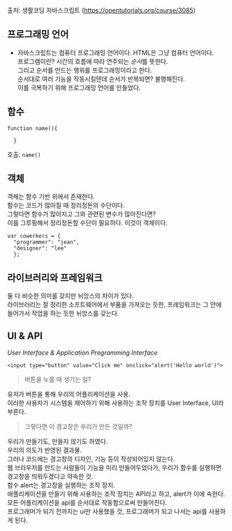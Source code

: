 출처: 생활코딩 자바스크립트 (https://opentutorials.org/course/3085)

프로그래밍 언어
-----------
- 자바스크립트는 컴퓨터 프로그래밍 언어이다. HTML은 그냥 컴퓨터 언어이다.  
프로그램이란? 시간의 흐름에 따라 연주되는 *순서*를 뜻한다.  
그리고 순서를 만드는 행위를 프로그래밍이라고 한다.  
순서대로 여러 기능을 작동시킬텐데 순서가 반복되면? 불행해진다.  
이를 극복하기 위해 프로그래밍 언어를 만들었다.  


함수
-----
```
function name(){

  }
```
호출: `name()`

객체
-------
객체는 함수 기반 위에서 존재한다.  
함수는 코드가 많아질 때 정리정돈의 수단이다.  
그렇다면 함수가 많아지고 그와 관련된 변수가 많아진다면?  
이를 그루핑해서 정리정돈할 수단이 필요하다. 이것이 객체이다.  

```
var cowerkers = {
  "programmer": "jean",
  "designer": "lee"
  };
```

라이브러리와 프레임워크
-------------------
둘 다 비슷한 의미를 갖지만 뉘앙스의 차이가 있다.  
라이브러리는 잘 정리한 소프트웨어에서 부품을 가져오는 듯한, 프레임워크는 그 안에 들어가서 작업을 하는 듯한 뉘앙스를 갖는다.  

UI & API
---------
*User Interface & Application Programming Interface*  
  
`<input type="button" value="Click me" onclick="alert('Hello world')">`

> 버튼을 누를 때 생기는 일?  

유저가 버튼을 통해 우리의 어플리케이션을 사용.  
이러한 사용자가 시스템을 제어하기 위해 사용하는 조작 장치를 User Interface, UI라 부른다.  
  
> 그렇다면 이 경고창은 우리가 만든 것일까?    

우리가 만들기도, 만들지 않기도 하였다.  
우리의 의도가 반영된 결과물.  
그러나 코드에는 경고창의 디자인, 기능 등이 작성되어있지 않는다.   
웹 브라우저를 만드는 사람들이 기능을 미리 만들어두었다가, 우리가 함수를 실행하면 경고창을 띄워두겠다고 약속한 것.  
함수 alert는 경고창을 실행하는 조작 장치.   
애플리케이션을 만들기 위해 사용하는 조작 장치는 API라고 하고, alert가 이에 속한다.  
모든 어플리케이션을 api를 순서대로 작동함으로써 만들어진다.   
프로그래머가 되기 전까지는 ui만 사용했을 것, 프로그래머가 되고 나서는 api를 사용하게 된다.  
